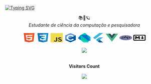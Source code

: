 [![Typing SVG](https://readme-typing-svg.herokuapp.com/?color=ff6f61&size=35&center=true&vCenter=true&width=1000&lines=HELLO+WORLD!+<3)](https://git.io/typing-svg)

<div align="center">
  📚🌼🪐 <br>
  <i>Estudante de ciência da computação e pesquisadora</i>
</div>
<div align="center"><br>
  <img align="center" alt="nat-HTML" height="30" width="40" src="https://raw.githubusercontent.com/devicons/devicon/master/icons/html5/html5-original.svg">
  <img align="center" alt="nat-CSS" height="30" width="40" src="https://raw.githubusercontent.com/devicons/devicon/master/icons/css3/css3-original.svg">
  <img align="center" alt="nat-javascript" height="30" width="40" src="https://raw.githubusercontent.com/devicons/devicon/master/icons/javascript/javascript-original.svg">
  <img align="center" alt="nat-c" height="30" width="40" src="https://raw.githubusercontent.com/devicons/devicon/master/icons/c/c-original.svg">
  <img align="center" alt="nat-dart" height="30" width="40" src="https://raw.githubusercontent.com/devicons/devicon/master/icons/dart/dart-original.svg">
  <img align="center" alt="nat-flutter" height="30" width="40" src="https://raw.githubusercontent.com/devicons/devicon/master/icons/flutter/flutter-original.svg">
  <img align="center" alt="nat-vue" height="30" width="40" src="https://raw.githubusercontent.com/devicons/devicon/55609aa5bd817ff167afce0d965585c92040787a/icons/vuejs/vuejs-original.svg">
  <img align="center" alt="nat-php" height="30" width="40" src="https://raw.githubusercontent.com/devicons/devicon/master/icons/php/php-original.svg">
  <img align="center" alt="nat-markdown" height="30" width="40" src="https://raw.githubusercontent.com/devicons/devicon/master/icons/markdown/markdown-original.svg">
</div>
<br><div align="center">
    <img src="https://www.codewars.com/users/natsortadev/badges/large"/>
</div>
<div align="center">
  <br><p align="centre"><b>Visitors Count</b></p>  
  <p align="center"><img align="center" src="https://profile-counter.glitch.me/{natsortadev}/count.svg" /></p> 
</div>
